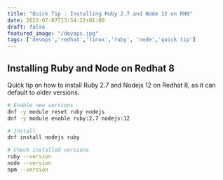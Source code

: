 ```yaml
---
title: "Quick Tip : Installing Ruby 2.7 and Node 12 on RH8"
date: 2022-07-07T13:54:22+01:00
draft: false
featured_image: "/devops.jpg"
tags: ['devops','redhat','linux','ruby', 'node','quick tip']
---
```

## Installing Ruby and Node on Redhat 8

Quick tip on how to install Ruby 2.7 and Nodejs 12 on Redhat 8, as it can default to older versions.


```bash
# Enable new versions
dnf -y module reset ruby nodejs
dnf -y module enable ruby:2.7 nodejs:12

# Install
dnf install nodejs ruby

# Check installed versions
ruby --version
node --version
npm --version
```


